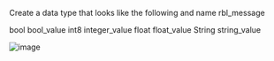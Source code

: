 Create a data type that looks like the following and name rbl_message

bool bool_value
int8 integer_value
float float_value
String string_value

![image](https://github.com/krishna4104/RigBetel_Labs_Micro_Ros/assets/140909916/0de66791-aa81-4839-8f9a-a415a909f042)
